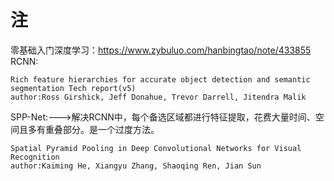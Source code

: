 # 注
零基础入门深度学习：https://www.zybuluo.com/hanbingtao/note/433855  
RCNN:
```
Rich feature hierarchies for accurate object detection and semantic segmentation Tech report(v5)   
author:Ross Girshick, Jeff Donahue, Trevor Darrell, Jitendra Malik   
```
SPP-Net:--->解决RCNN中，每个备选区域都进行特征提取，花费大量时间、空间且多有重叠部分。是一个过度方法。
```
Spatial Pyramid Pooling in Deep Convolutional Networks for Visual Recognition
author:Kaiming He, Xiangyu Zhang, Shaoqing Ren, Jian Sun
```
